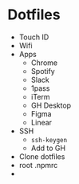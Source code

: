 # Dotfiles

- Touch ID
- Wifi
- Apps
  - Chrome
  - Spotify
  - Slack
  - 1pass
  - iTerm
  - GH Desktop
  - Figma
  - Linear
- SSH
  - `ssh-keygen`
  - Add to GH
- Clone dotfiles
- root .npmrc
-
